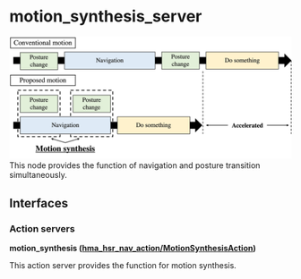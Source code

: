 # motion_synthesis_server
<img src="resources/motion_synthesis.jpg" width = 600/><br>
This node provides the function of navigation and posture transition simultaneously.

## Interfaces
### Action servers
**motion_synthesis ([hma_hsr_nav_action/MotionSynthesisAction]())**

This action server provides the function for motion synthesis.